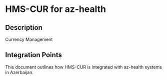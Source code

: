 # HMS-CUR for az-health

## Description

Currency Management

## Integration Points

This document outlines how HMS-CUR is integrated with az-health systems in Azerbaijan.
